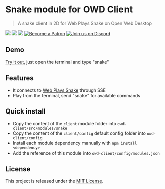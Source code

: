 # Snake module for OWD Client
> A snake client in 2D for Web Plays Snake on Open Web Desktop

<p>
    <a href="https://github.com/owdproject/owd-client/blob/master/LICENSE"><img src="https://img.shields.io/badge/license-MIT-green.svg" /></a>
    <a href="https://github.com/owdproject/owd-client"><img src="https://img.shields.io/badge/owd-client-3A9CB6" /></a>
    <a href="https://github.com/topics/owd-modules"><img src="https://img.shields.io/badge/owd-modules-888" /></a>
    <a href="https://hacklover.net/patreon"><img src="https://img.shields.io/badge/become-a%20patron-orange" alt="Become a Patron" /></a>
    <a href="https://hacklover.net/discord"><img src="https://img.shields.io/badge/chat-on%20discord-7289da.svg" alt="Join us on Discord" /></a>
</p>

## Demo
[Try it out](https://hacklover.net), just open the terminal and type "snake"

## Features
- It connects to [Web Plays Snake](https://snake.hacklover.net) through SSE
- Play from the terminal, send "snake" for available commands

## Quick install
- Copy the content of the `client` module folder into `owd-client/src/modules/snake`
- Copy the content of the `client/config` default config folder into `owd-client/config`
- Install each module dependency manually with `npm install <dependency>`
- Add the reference of this module into `owd-client/config/modules.json` 

## License
This project is released under the [MIT License](LICENSE).